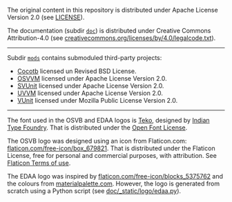 The original content in this repository is distributed under Apache License Version 2.0 (see [LICENSE](LICENSE)).

The documentation (subdir [`doc`](doc)) is distributed under Creative Commons Attribution-4.0 (see [creativecommons.org/licenses/by/4.0/legalcode.txt](https://creativecommons.org/licenses/by/4.0/legalcode.txt)).

---

Subdir [`mods`](mods) contains submoduled third-party projects:

- [Cocotb](https://hdl.github.io/awesome/items/cocotb/) licensed un Revised BSD License.
- [OSVVM](https://hdl.github.io/awesome/items/osvvm/) licensed under Apache License Version 2.0.
- [SVUnit](https://hdl.github.io/awesome/items/svunit/) licensed under Apache License Version 2.0.
- [UVVM](https://hdl.github.io/awesome/items/uvvm/) licensed under Apache License Version 2.0.
- [VUnit](https://hdl.github.io/awesome/items/vunit/) licensed under Mozilla Public License Version 2.0.

---

The font used in the OSVB and EDAA logos is [Teko](https://fonts.google.com/specimen/Teko), designed by [Indian Type Foundry](http://www.indiantypefoundry.com/).
That is distributed under the [Open Font License](https://scripts.sil.org/cms/scripts/page.php?site_id=nrsi&id=OFL).

The OSVB logo was designed using an icon from Flaticon.com: [flaticon.com/free-icon/box_679821](https://www.flaticon.com/free-icon/box_679821).
That is distributed under the Flaticon License, free for personal and commercial purposes, with attribution.
See [Flaticon Terms of use](https://www.freepikcompany.com/legal#nav-flaticon).

The EDAA logo was inspired by [flaticon.com/free-icon/blocks_5375762](https://www.flaticon.com/free-icon/blocks_5375762)
and the colours from [materialpalette.com](https://www.materialpalette.com/colors).
However, the logo is generated from scratch using a Python script (see [doc/_static/logo/edaa.py](doc/_static/logo/edaa.py)).
